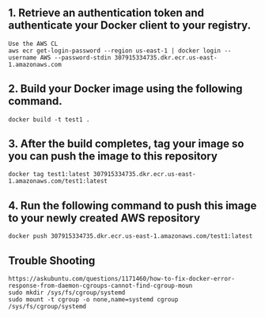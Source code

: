 ## 1. Retrieve an authentication token and authenticate your Docker client to your registry.
    Use the AWS CL
    aws ecr get-login-password --region us-east-1 | docker login --username AWS --password-stdin 307915334735.dkr.ecr.us-east-1.amazonaws.com

## 2. Build your Docker image using the following command.
    docker build -t test1 .

## 3. After the build completes, tag your image so you can push the image to this repository
    docker tag test1:latest 307915334735.dkr.ecr.us-east-1.amazonaws.com/test1:latest

## 4. Run the following command to push this image to your newly created AWS repository
    docker push 307915334735.dkr.ecr.us-east-1.amazonaws.com/test1:latest


## Trouble Shooting
    https://askubuntu.com/questions/1171460/how-to-fix-docker-error-response-from-daemon-cgroups-cannot-find-cgroup-moun
    sudo mkdir /sys/fs/cgroup/systemd
    sudo mount -t cgroup -o none,name=systemd cgroup /sys/fs/cgroup/systemd
